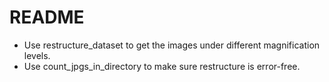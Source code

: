 # README

* Use restructure_dataset to get the images under different magnification levels.
* Use count_jpgs_in_directory to make sure restructure is error-free.
